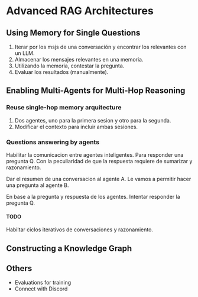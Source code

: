 # Advanced RAG Architectures

## Using Memory for Single Questions
1. Iterar por los msjs de una conversación y encontrar los relevantes con un LLM.
2. Almacenar los mensajes relevantes en una memoria.
3. Utilizando la memoria, contestar la pregunta.
4. Evaluar los resultados (manualmente).

## Enabling Multi-Agents for Multi-Hop Reasoning

### Reuse single-hop memory arquitecture
1. Dos agentes, uno para la primera sesion y otro para la segunda.
2. Modificar el contexto para incluir ambas sesiones.

### Questions answering by agents
Habilitar la comunicacion entre agentes inteligentes.
Para responder una pregunta Q.
Con la peculiaridad de que la respuesta requiere de sumarizar y razonamiento.

Dar el resumen de una conversacion al agente A.
Le vamos a permitir hacer una pregunta al agente B.

En base a la pregunta y respuesta de los agentes.
Intentar responder la pregunta Q.

#### TODO
Habiltar ciclos iterativos de conversaciones y razonamiento. 


## Constructing a Knowledge Graph

## Others

* Evaluations for training
* Connect with Discord

